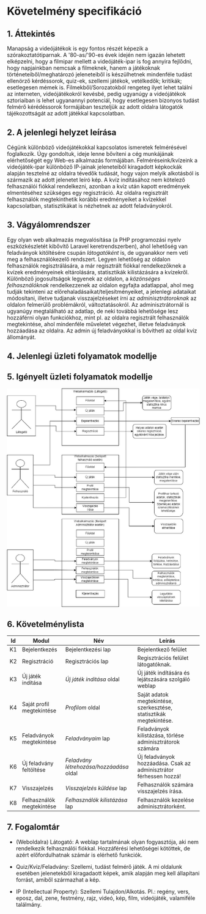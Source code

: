 # Követelmény specifikáció

## 1. Áttekintés

Manapság a videójátékok is egy fontos részét képezik a szórakoztatótiparnak. 
A '80-as/'90-es évek idején nem igazán lehetett elképzelni, hogy a filmipar mellett a videójáték-ipar is fog annyira fejlődni, hogy napjainkban nemcsak a filmeknek, hanem a játékoknak történeteiből/meghatározó jeleneteiből is készülhetnek mindenféle tudást ellenörző kérdéssorok, quiz-ek, szellemi játékok, vetélkedők; kritikák; esetlegesen mémek is.
Filmekből/Sorozatokból rengeteg ilyet lehet találni az interneten, videójátékokról kevésbé, pedig ugyanúgy a videójátékok sztoriaiban is lehet ugyanannyi potenciál, hogy esetlegesen bizonyos tudást felmérő kérédéssorok formájában teszteljük az adott oldalra látogatók tájékozottságát az adott játékkal kapcsolatban.

## 2. A jelenlegi helyzet leírása

Cégünk különböző videójátékokkal kapcsolatos ismeretek felmérésével foglalkozik.
Úgy gondoltuk, ideje lenne bővíteni a cég munkájának elérhetőségét egy Web-es alkalmazás formájában.
Felméréseink/kvízeink a videójáték-ipar különböző IP-jainak jeleneteiből kiragadott képkockák alapján tesztelné az oldalra tévedők tudását, hogy vajon melyik alkotásból is származik az adott jelenetet leíró kép. 
A kvíz indításához nem kötelező felhasználói fiókkal rendelkezni, azonban a kvíz után kapott eredmények elmentéséhez szükséges egy regisztráció.
Az oldalra regisztrált felhasználók megtekinthetik korábbi eredményeiket a kvízekkel kapcsolatban, statisztikákat is nézhetnek az adott feladványokról.

## 3. Vágyálomrendszer

Egy olyan web alkalmazás megvalósítása (a PHP programozási nyelv eszközkészletét kibővítő Laravel keretrendszerben), ahol lehetőség van feladványok kitöltésére csupán *látogatóként* is, de ugyanakkor nem veti meg a felhasználókezelő rendszert.
Legyen lehetőség az oldalon felhasználók regisztrálására, a már regisztrált fiókkal rendelkezőknek a kvízek eredményeinek eltárolására, statisztikák kilistázására a kvízekről.
Különböző jogosultságok legyenek az oldalon, a *közönséges felhasználóknak* rendelkezzenek az oldalon egyfajta adatlappal, ahol meg tudják tekinteni az előrehaladásaikat/teljesítményeiket, a jelenlegi adataikat módosítani, illetve tudjanak visszajelzéseket írni az *adminisztrátoroknak* az oldalon felmerülő problémákról, változtatásokról.
Az adminisztrátornál is ugyanúgy megtalálható az adatlap, de neki továbbá lehetősége lesz hozzáférni olyan funkciókhoz, mint pl. az oldalra regisztrált felhasználók megtekintése, ahol mindenféle műveletet végezhet, illetve feladványok hozzáadása az oldalra. Az admin új feladványokkal is bővítheti az oldal kvíz állományát.

## 4. Jelenlegi üzleti folyamatok modellje



## 5. Igényelt üzleti folyamatok modellje

![Image](Képek/uzleti_folyamatok.jpg)

## 6. Követelménylista

| Id | Modul | Név | Leírás |
| :---: | --- | --- | --- |
| K1 | Bejelentkezés | Bejelentkezési lap | Bejelentkező felület |
| K2 | Regisztráció | Regisztrációs lap |Regisztrációs felület látogatóknak. |
| K3 | Új játék indítása | *Új játék indítása* oldal | Új játék indítására és lejátszására szolgáló weblap |
| K4 | Saját profil megtekintése | *Profilom* oldal | Saját adatok megtekintése, szerkesztése, statisztikák megtekintése. |
| K5 | Feladványok megtekintése | *Feladványaim* lap | Feladványok kilistázása, törlése adminisztrátorok számára |
| K6 | Új feladvány feltöltése | *Feladvány létrehozása/hozzáadása* oldal | Új feladványok hozzáadása. Csak az adminisztrátor férhessen hozzá! |
| K7 | Visszajelzés | *Visszajelzés küldése* lap | Felhasználók számára visszajelzés írása. |
| K8 | Felhasználók megtekintése | *Felhasználók kilistázása* lap | Felhasználók kezelése adminisztrátorként. |

## 7. Fogalomtár

- (Weboldalra) Látogató: A weblap tartalmának olyan fogyasztója, aki nem rendelkezik felhasználói fiókkal. Hozzáférési lehetőségei kötöttek, de azért előfordulhatnak számár is elérhető funkciók.

- Quiz/Kvíz/Feladvány: Szellemi, tudást felmérő játék. A mi oldalunk esetében jelenetekből kiragadaott képek, amik alapján meg kell állapítani forrást, amiből származhat a kép.

- IP (Intellectual Property): Szellemi Tulajdon/Alkotás. Pl.: regény, vers, eposz, dal, zene, festmény, rajz, videó, kép, film, videójáték, valamiféle találmány.
